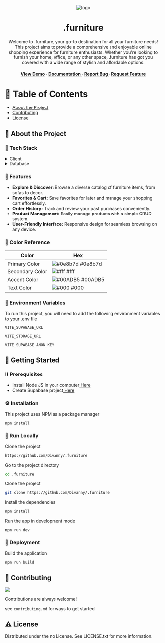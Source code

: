 <div align='center'>

<img src=https://i.imgur.com/dlDL42l.png alt="logo"/>

<h1>.furniture</h1>
<p>Welcome to .furniture, your go-to destination for all your furniture needs! This project aims to provide a comprehensive and enjoyable online shopping experience for furniture enthusiasts. Whether you're looking to furnish your home, office, or any other space, .furniture has got you covered with a wide range of stylish and affordable options.</p>

<h4> <a href=furniture-nsh84eo68-divanny.vercel.app/>View Demo</a> <span> · </span> <a href="https://github.com/Divanny/.furniture/blob/master/README.md"> Documentation </a> <span> · </span> <a href="https://github.com/Divanny/.furniture/issues"> Report Bug </a> <span> · </span> <a href="https://github.com/Divanny/.furniture/issues"> Request Feature </a> </h4>


</div>

# :notebook_with_decorative_cover: Table of Contents

- [About the Project](#star2-about-the-project)
- [Contributing](#wave-contributing)
- [License](#warning-license)


## :star2: About the Project
### :space_invader: Tech Stack
<details> <summary>Client</summary> <ul>
<li><a href="https://vuejs.org">Vue</a></li>
<li><a href="https://vitejs.dev">ViteJS</a></li>
<li><a href="https://primevue.org">PrimeVue</a></li>
</ul> </details>
<details> <summary>Database</summary> <ul>
<li><a href="https://supabase.com">Supabase</a></li>
</ul> </details>

### :dart: Features
- **Explore & Discover:** Browse a diverse catalog of furniture items, from sofas to decor.
- **Favorites & Cart:** Save favorites for later and manage your shopping cart effortlessly.
- **Order History:** Track and review your past purchases conveniently.
- **Product Management:** Easily manage products with a simple CRUD system.
- **User-Friendly Interface:** Responsive design for seamless browsing on any device.


### :art: Color Reference
| Color | Hex |
| --------------- | ---------------------------------------------------------------- |
| Primary Color | ![#0e8b7d](https://via.placeholder.com/10/0e8b7d?text=+) #0e8b7d |
| Secondary Color | ![#fff](https://via.placeholder.com/10/fff?text=+) #fff |
| Accent Color | ![#00ADB5](https://via.placeholder.com/10/00ADB5?text=+) #00ADB5 |
| Text Color | ![#000](https://via.placeholder.com/10/000?text=+) #000 |

### :key: Environment Variables
To run this project, you will need to add the following environment variables to your .env file

`VITE_SUPABASE_URL`

`VITE_STORAGE_URL`

`VITE_SUPABASE_ANON_KEY`



## :toolbox: Getting Started

### :bangbang: Prerequisites

- Install Node JS in your computer<a href="Install Node JS in your computer"> Here</a>
- Create Supabase project<a href="https://supabase.com"> Here</a>


### :gear: Installation

This project uses NPM as a package manager
```bash
npm install
```


### :running: Run Locally

Clone the project

```bash
https://github.com/Divanny/.furniture
```
Go to the project directory
```bash
cd .furniture
```
Clone the project
```bash
git clone https://github.com/Divanny/.furniture
```
Install the dependencies
```bash
npm install
```
Run the app in development mode
```bash
npm run dev
```


### :triangular_flag_on_post: Deployment

Build the application
```bash
npm run build
```


## :wave: Contributing

<a href="https://github.com/Divanny/.furniture/graphs/contributors"> <img src="https://contrib.rocks/image?repo=Louis3797/awesome-readme-template" /> </a>

Contributions are always welcome!

see `contributing.md` for ways to get started

## :warning: License

Distributed under the no License. See LICENSE.txt for more information.
